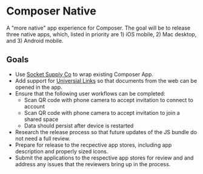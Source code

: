 # Composer Native

A "more native" app experience for Composer. The goal will be to release three native apps, which, listed in priority are 1) iOS mobile, 2) Mac desktop, and 3) Android mobile.

## Goals

- Use [Socket Supply Co](https://socketsupply.co/) to wrap existing Composer App.
- Add support for [Universial Links](https://developer.apple.com/ios/universal-links/) so that documents from the web can be opened in the app.
- Ensure that the following user workflows can be completed:
  - Scan QR code with phone camera to accept invitation to connect to account
  - Scan QR code with phone camera to accept invitation to join a shared space
  - Data should persist after device is restarted
- Research the release process so that future updates of the JS bundle do not need a full review.
- Prepare for release to the recpective app stores, including app description and properly sized icons.
- Submit the applications to the respective app stores for review and and address any issues that the reviewers bring up in the process.
